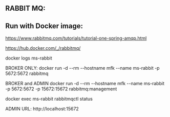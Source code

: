 


RABBIT MQ:
----------
Run with Docker image:
---

https://www.rabbitmq.com/tutorials/tutorial-one-spring-amqp.html


https://hub.docker.com/_/rabbitmq/

docker logs ms-rabbit

BROKER ONLY:
docker run -d --rm --hostname mfk --name ms-rabbit -p 5672:5672 rabbitmq

BROKER and ADMIN
docker run -d --rm --hostname mfk --name ms-rabbit -p 5672:5672 -p 15672:15672 rabbitmq:management

docker exec ms-rabbit rabbitmqctl status

ADMIN URL:
http://localhost:15672


